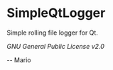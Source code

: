 # SimpleQtLogger

Simple rolling file logger for Qt.



*GNU General Public License v2.0*

-- Mario
